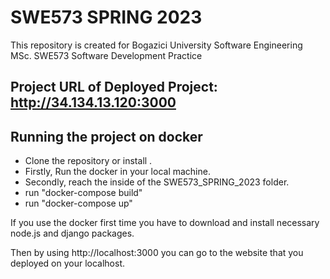 # SWE573 SPRING 2023

 This repository is created for Bogazici University Software Engineering MSc. SWE573 Software Development Practice 
 
 ## Project URL of Deployed Project: http://34.134.13.120:3000
 
 ## Running the project on docker
 
- Clone the repository or install .
- Firstly, Run the docker in your local machine.
- Secondly, reach the inside of the SWE573_SPRING_2023 folder.
- run  "docker-compose build" 
- run  "docker-compose up"

If you use the docker first time you have to download and install necessary node.js and django packages.

Then by using http://localhost:3000 you can go to the website that you deployed on your localhost.

